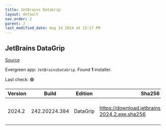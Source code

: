 ```yaml
---
title: JetBrains DataGrip
layout: default
nav_order: 2
parent: J
last_modified_date: Aug 14 2024 at 12:17 PM
---
```


## JetBrains DataGrip

[Source](https://www.jetbrains.com/datagrip)

Evergreen app: `JetBrainsDataGrip`. Found **1** installer.

Last check: 🟢

| Version | Build         | Edition  | Sha256                                                     | Date      | Size       | Type | URI                                                                                                        |
| ------- | ------------- | -------- | ---------------------------------------------------------- | --------- | ---------- | ---- | ---------------------------------------------------------------------------------------------------------- |
| 2024.2  | 242.20224.384 | DataGrip | https://download.jetbrains.com/cpp/CLion-2024.2.exe.sha256 | 14/8/2024 | 1369738048 | exe  | [https://download.jetbrains.com/cpp/CLion-2024.2.exe](https://download.jetbrains.com/cpp/CLion-2024.2.exe) |
